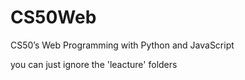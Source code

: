 # CS50Web
CS50’s Web Programming with Python and JavaScript

you can just ignore the 'leacture' folders  
